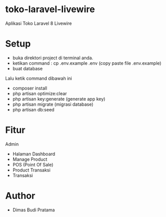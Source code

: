 # toko-laravel-livewire
Aplikasi Toko Laravel 8 Livewire

# Setup
- buka direktori project di terminal anda.
- ketikan command : cp .env.example .env (copy paste file .env.example)
- buat database

Lalu ketik command dibawah ini
- composer install
- php artisan optimize:clear
- php artisan key:generate (generate app key)
- php artisan migrate (migrasi database)
- php artisan db:seed

# Fitur
Admin
- Halaman Dashboard
- Manage Product
- POS (Point Of Sale)
- Product Transaksi
- Transaksi

# Author
- Dimas Budi Pratama
